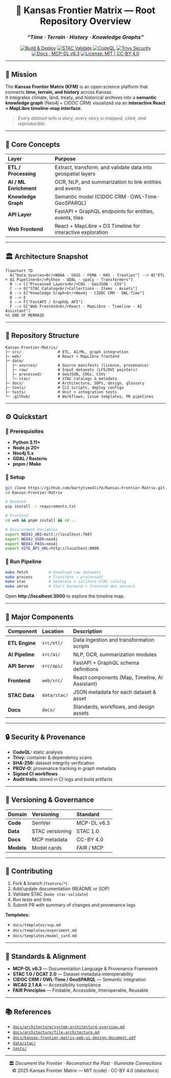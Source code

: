 <div align="center">

# 🧭 **Kansas Frontier Matrix — Root Repository Overview**

### *“Time · Terrain · History · Knowledge Graphs”*

[![Build & Deploy](https://img.shields.io/github/actions/workflow/status/bartytime4life/Kansas-Frontier-Matrix/site.yml?label=Build%20%26%20Deploy)](./.github/workflows/site.yml)
[![STAC Validate](https://img.shields.io/github/actions/workflow/status/bartytime4life/Kansas-Frontier-Matrix/stac-validate.yml?label=STAC%20Validate)](./.github/workflows/stac-validate.yml)
[![CodeQL](https://img.shields.io/github/actions/workflow/status/bartytime4life/Kansas-Frontier-Matrix/codeql.yml?label=CodeQL)](./.github/workflows/codeql.yml)
[![Trivy Security](https://img.shields.io/github/actions/workflow/status/bartytime4life/Kansas-Frontier-Matrix/trivy.yml?label=Trivy%20Security)](./.github/workflows/trivy.yml)
[![Docs · MCP-DL v6.3](https://img.shields.io/badge/Docs-MCP--DL%20v6.3-blue)](./docs/)
[![License: MIT \| CC-BY 4.0](https://img.shields.io/badge/License-MIT%20%7C%20CC--BY%204.0-blue)](./LICENSE)

</div>

---

## 🌾 Mission

The **Kansas Frontier Matrix (KFM)** is an open-science platform that connects **time, terrain, and history** across Kansas.  
It integrates climate, land, treaty, and historical archives into a **semantic knowledge graph** (Neo4j + CIDOC CRM) visualized via an **interactive React + MapLibre timeline-map interface**.

> *Every dataset tells a story; every story is mapped, cited, and reproducible.*

---

## 🧠 Core Concepts

| Layer                 | Purpose                                                     |
| :-------------------- | :---------------------------------------------------------- |
| **ETL / Processing**  | Extract, transform, and validate data into geospatial layers |
| **AI / ML Enrichment**| OCR, NLP, and summarization to link entities and events     |
| **Knowledge Graph**   | Semantic model (CIDOC CRM · OWL-Time · GeoSPARQL)          |
| **API Layer**         | FastAPI + GraphQL endpoints for entities, events, tiles     |
| **Web Frontend**      | React + MapLibre + D3 Timeline for interactive exploration  |

---

## 🏛 Architecture Snapshot

```mermaid
flowchart TD
  A["Data Sources<br/>NOAA · USGS · FEMA · KHS · Treaties"] --> B["ETL + AI Pipeline<br/>Python · GDAL · spaCy · Transformers"]
  B --> C["Processed Layers<br/>COG · GeoJSON · CSV"]
  C --> D["STAC Catalog<br/>Collections · Items · Assets"]
  B --> E["Knowledge Graph<br/>Neo4j · CIDOC CRM · OWL-Time"]
  D --> E
  E --> F["FastAPI / GraphQL API"]
  F --> G["Web Frontend<br/>React · MapLibre · Timeline · AI Assistant"]
%% END OF MERMAID
```

---

## 🧱 Repository Structure

```text
Kansas-Frontier-Matrix/
├─ src/                # ETL, AI/ML, graph integration
├─ web/                # React + MapLibre frontend
├─ data/
│  ├─ sources/         # Source manifests (license, provenance)
│  ├─ raw/             # Input datasets (LFS/DVC pointers)
│  ├─ processed/       # GeoJSON, COGs, CSVs
│  └─ stac/            # STAC catalogs & metadata
├─ docs/               # Architecture, SOPs, design, glossary
├─ tools/              # CLI scripts, deploy configs
├─ tests/              # Unit + integration tests
└─ .github/            # Workflows, issue templates, PR pipelines
```

---

## ⚙️ Quickstart

### 🧰 Prerequisites
- **Python 3.11+**
- **Node.js 20+**
- **Neo4j 5.x**
- **GDAL / Rasterio**
- **pnpm / Make**

### 🚀 Setup

```bash
git clone https://github.com/bartytime4life/Kansas-Frontier-Matrix.git
cd Kansas-Frontier-Matrix

# Backend
pip install -r requirements.txt

# Frontend
cd web && pnpm install && cd ..

# Environment Variables
export NEO4J_URI=bolt://localhost:7687
export NEO4J_USER=neo4j
export NEO4J_PASS=neo4j
export VITE_API_URL=http://localhost:8000
```

### 🧮 Run Pipeline

```bash
make fetch         # Download raw datasets
make process       # Transform → processed/
make stac          # Generate & validate STAC catalog
make serve         # Start backend + frontend dev servers
```

Open **http://localhost:3000** to explore the timeline map.

---

## 🧩 Major Components

| Component     | Location               | Description                                      |
| :-------------| :--------------------- | :----------------------------------------------- |
| **ETL Engine**| `src/etl/`             | Data ingestion and transformation scripts        |
| **AI Pipeline**| `src/ai/`             | NLP, OCR, summarization modules                 |
| **API Server**| `src/api/`             | FastAPI + GraphQL schema definitions             |
| **Frontend**  | `web/src/`             | React components (Map, Timeline, AI Assistant)   |
| **STAC Data** | `data/stac/`           | JSON metadata for each dataset & asset           |
| **Docs**      | `docs/`                | Standards, workflows, and design assets          |

---

## 🔒 Security & Provenance

- **CodeQL:** static analysis  
- **Trivy:** container & dependency scans  
- **SHA-256:** dataset integrity verification  
- **PROV-O:** provenance tracking in graph metadata  
- **Signed CI workflows**  
- **Audit trails:** stored in CI logs and build artifacts  

---

## 🧾 Versioning & Governance

| Domain | Versioning | Standard |
| :------| :---------- | :--------|
| **Code** | SemVer | MCP-DL v6.3 |
| **Data** | STAC versioning | STAC 1.0 |
| **Docs** | MCP metadata | CC-BY 4.0 |
| **Models** | Model cards | FAIR / MCP |

---

## 🤝 Contributing

1. Fork & branch (`feature/*`)  
2. Add/update documentation (README or SOP)  
3. Validate STAC (`make stac-validate`)  
4. Run tests and lints  
5. Submit PR with summary of changes and provenance logs  

**Templates:**  
- `docs/templates/sop.md`  
- `docs/templates/experiment.md`  
- `docs/templates/model_card.md`

---

## 🧠 Standards & Alignment

- **MCP-DL v6.3** — Documentation Language & Provenance Framework  
- **STAC 1.0 / DCAT 2.0** — Dataset metadata interoperability  
- **CIDOC CRM / OWL-Time / GeoSPARQL** — Semantic integration  
- **WCAG 2.1 AA** — Accessibility compliance  
- **FAIR Principles** — Findable, Accessible, Interoperable, Reusable  

---

## 📚 References

- [`docs/architecture/system-architecture-overview.md`](docs/architecture/system-architecture-overview.md)  
- [`docs/architecture/file-architecture.md`](docs/architecture/file-architecture.md)  
- [`docs/kansas-frontier-matrix-web-ui-design-document.pdf`](docs/kansas-frontier-matrix-web-ui-design-document.pdf)  
- [`data/stac/`](data/stac/)  
- [`tests/`](tests/)

---

<div align="center">

🏛 *Document the Frontier · Reconstruct the Past · Illuminate Connections*  
© 2025 Kansas Frontier Matrix — MIT (code) · CC-BY 4.0 (data/docs)

</div>